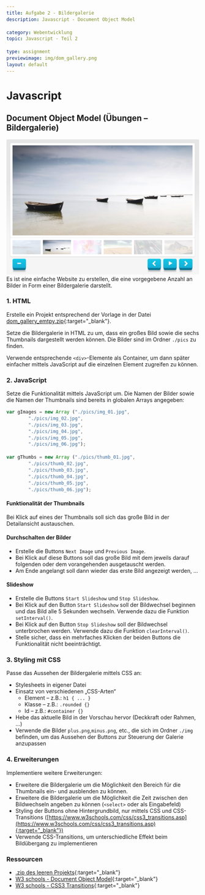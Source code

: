 ```yaml
---
title: Aufgabe 2 - Bildergalerie
description: Javascript - Document Object Model

category: Webentwicklung
topic: Javascript - Teil 2

type: assignment
previewimage: img/dom_gallery.png
layout: default
---
```


# Javascript

## Document Object Model (Übungen – Bildergalerie)

![Bildergalerie](img/dom_gallery.png)
Es ist eine einfache Website zu erstellen, die eine vorgegebene Anzahl an Bilder in Form einer Bildergalerie darstellt.

### 1. HTML

Erstelle ein Projekt entsprechend der Vorlage in der Datei [dom_gallery_emtpy.zip](./assets/dom_gallery_empty.zip){:target="_blank"}.

Setze die Bildergalerie in HTML zu um, dass ein großes Bild sowie die sechs Thumbnails dargestellt werden können. Die Bilder sind im Ordner `./pics` zu finden. 

Verwende entsprechende `<div>`-Elemente als Container, um dann später einfacher mittels JavaScript auf die einzelnen Element zugreifen zu können.

### 2. JavaScript

Setze die Funktionalität mittels JavaScript um. Die Namen der Bilder sowie die Namen der Thumbnails sind bereits in globalen Arrays angegeben:
```javascript
var gImages = new Array ("./pics/img_01.jpg", 
		"./pics/img_02.jpg", 
		"./pics/img_03.jpg", 
		"./pics/img_04.jpg", 
		"./pics/img_05.jpg", 
		"./pics/img_06.jpg");

var gThumbs = new Array ("./pics/thumb_01.jpg", 
		"./pics/thumb_02.jpg", 
		"./pics/thumb_03.jpg", 
		"./pics/thumb_04.jpg", 
		"./pics/thumb_05.jpg", 
		"./pics/thumb_06.jpg");
```

#### Funktionalität der Thumbnails 
Bei Klick auf eines der Thumbnails soll sich das große Bild in der Detailansicht austauschen.

#### Durchschalten der Bilder
* Erstelle die Buttons `Next Image` und `Previous Image`.
* Bei Klick auf diese Buttons soll das große Bild mit dem jeweils darauf folgenden oder dem vorangehenden ausgetauscht werden.
* Am Ende angelangt soll dann wieder das erste Bild angezeigt werden, ...

#### Slideshow
* Erstelle die Buttons `Start Slideshow` und `Stop Slideshow`.
* Bei Klick auf den Button `Start Slideshow` soll der Bildwechsel beginnen und das Bild alle 5 Sekunden wechseln. Verwende dazu die Funktion `setInterval()`.
* Bei Klick auf den Button `Stop Slideshow` soll der Bildwechsel unterbrochen werden. Verwende dazu die Funktion `clearInterval()`.
* Stelle sicher, dass ein mehrfaches Klicken der beiden Buttons die Funktionalität nicht beeinträchtigt.


### 3. Styling mit CSS
Passe das Aussehen der Bildergalerie mittels CSS an:
* Stylesheets in eigener Datei
* Einsatz von verschiedenen „CSS-Arten“
	 * Element – z.B.: `h1 { ... }`
	 * Klasse – z.B.: `.rounded {}`
	 * Id – z.B.: `#container {}`
* Hebe das aktuelle Bild in der Vorschau hervor (Deckkraft oder Rahmen, ...)	
* Verwende die Bilder `plus.png`,`minus.png`, etc.,  die sich im Ordner `./img` befinden, um das Aussehen der Buttons zur Steuerung der Galerie anzupassen

### 4. Erweiterungen

Implementiere weitere Erweiterungen:
* Erweitere die Bildergalerie um die Möglichkeit den Bereich für die Thumbnails ein- und ausblenden zu können.
* Erweitere die Bildergalerie um die Möglichkeit die Zeit zwischen den Bildwechseln angeben zu können (`<select>` oder als Eingabefeld) 
* Styling der Buttons ohne Hintergrundbild, nur mittels CSS und CSS-Transitions ([https://www.w3schools.com/css/css3_transitions.asp](https://www.w3schools.com/css/css3_transitions.asp){:target="_blank"})
* Verwende CSS-Transitions, um unterschiedliche Effekt beim Bildübergang zu implementieren

### Ressourcen

* [.zip des leeren Projekts](./assets/dom_gallery_empty.zip){:target="_blank"}
* [W3 schools - Document Object Model](https://www.w3schools.com/js/js_htmldom.asp){:target="_blank"}
* [W3 schools - CSS3 Transitions](https://www.w3schools.com/css/css3_transitions.asp){:target="_blank"}